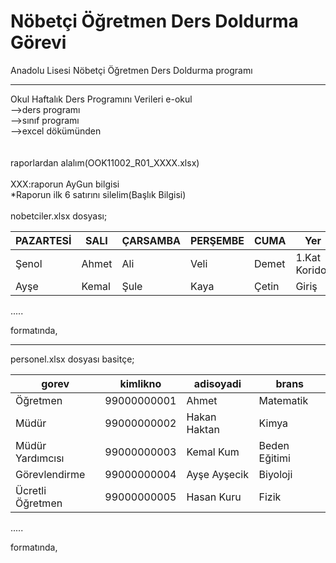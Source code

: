 
# Nöbetçi Öğretmen Ders Doldurma Görevi
Anadolu Lisesi Nöbetçi Öğretmen Ders Doldurma programı

*****************
Okul Haftalık Ders Programını
Verileri e-okul<br>
    -->ders programı<br>
        -->sınıf programı<br>
        -->excel dökümünden<br>  
<br>
raporlardan alalım(OOK11002_R01_XXXX.xlsx)<br>  
XXX:raporun AyGun bilgisi<br>
*Raporun ilk 6 satırını silelim(Başlık Bilgisi)<br> 
<br>
nobetciler.xlsx dosyası;  


| PAZARTESİ  | SALI         | ÇARSAMBA   | PERŞEMBE         | CUMA          | Yer          |
|------------|--------------|------------|------------------|---------------|--------------|
| Şenol      | Ahmet        | Ali        |Veli              | Demet         |1.Kat Koridor |
| Ayşe       | Kemal        | Şule       |Kaya              | Çetin         |Giriş         |
.....
 
formatında,
******************
personel.xlsx dosyası basitçe; 

| gorev            | kimlikno     |adisoyadi          | brans           |
|------------------|--------------|-------------------|-----------------|
| Öğretmen         | 99000000001  | Ahmet             | Matematik       |
| Müdür            | 99000000002  | Hakan Haktan      | Kimya           |
| Müdür Yardımcısı | 99000000003  | Kemal Kum         | Beden Eğitimi   |
| Görevlendirme    | 99000000004  | Ayşe Ayşecik      | Biyoloji        |
| Ücretli Öğretmen | 99000000005  | Hasan Kuru        | Fizik           |
.....

formatında,